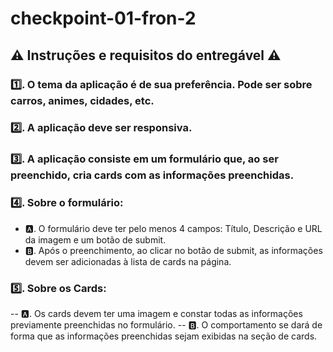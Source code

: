 # checkpoint-01-fron-2

## ⚠ Instruções e requisitos do entregável ⚠

### 1️⃣. O tema da aplicação é de sua preferência. Pode ser sobre carros, animes, cidades, etc.
### 2️⃣. A aplicação deve ser responsiva.
### 3️⃣. A aplicação consiste em um formulário que, ao ser preenchido, cria cards com as informações preenchidas.
### 4️⃣. Sobre o formulário: 
- 🅰. O formulário deve ter pelo menos 4 campos: Título, Descrição e URL da imagem e um botão de submit.
- 🅱. Após o preenchimento, ao clicar no botão de submit, as informações devem ser adicionadas à lista de cards na página.
### 5️⃣. Sobre os Cards:
-- 🅰. Os cards devem ter uma imagem e constar todas as informações previamente preenchidas no formulário. 
-- 🅱. O comportamento se dará de forma que as informações preenchidas sejam exibidas na seção de cards.
